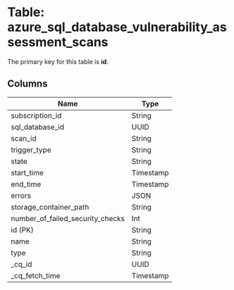 # Table: azure_sql_database_vulnerability_assessment_scans


The primary key for this table is **id**.


## Columns
| Name          | Type          |
| ------------- | ------------- |
|subscription_id|String|
|sql_database_id|UUID|
|scan_id|String|
|trigger_type|String|
|state|String|
|start_time|Timestamp|
|end_time|Timestamp|
|errors|JSON|
|storage_container_path|String|
|number_of_failed_security_checks|Int|
|id (PK)|String|
|name|String|
|type|String|
|_cq_id|UUID|
|_cq_fetch_time|Timestamp|
